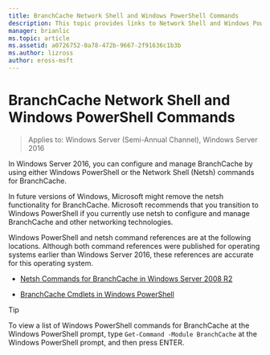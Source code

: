 ```yaml
---
title: BranchCache Network Shell and Windows PowerShell Commands
description: This topic provides links to Network Shell and Windows PowerShell command reference resources for BranchCache in Windows Server 2016
manager: brianlic
ms.topic: article
ms.assetid: a0726752-0a78-472b-9667-2f91636c1b3b
ms.author: lizross
author: eross-msft
---
```

# BranchCache Network Shell and Windows PowerShell Commands

>Applies to: Windows Server (Semi-Annual Channel), Windows Server 2016

In Windows Server 2016, you can configure and manage BranchCache by using either Windows PowerShell or the Network Shell (Netsh) commands for BranchCache.

In future versions of Windows, Microsoft might remove the netsh functionality for BranchCache. Microsoft recommends that you transition to Windows PowerShell if you currently use netsh to configure and manage BranchCache and other networking technologies.

Windows PowerShell and netsh command references are at the following locations. Although both command references were published for operating systems earlier than Windows Server 2016, these references are accurate for this operating system.

-   [Netsh Commands for BranchCache in Windows Server 2008 R2](/previous-versions/windows/it-pro/windows-server-2008-R2-and-2008/dd979561(v=ws.10))

-   [BranchCache Cmdlets in Windows PowerShell](/powershell/module/branchcache/)

> [!TIP]
> To view a list of Windows PowerShell commands for BranchCache at the Windows PowerShell prompt, type `Get-Command -Module BranchCache` at the Windows PowerShell prompt, and then press ENTER.
